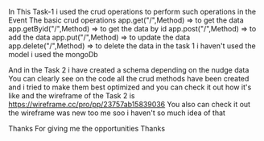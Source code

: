 In This Task-1 i used the crud operations to perform such operations in the Event 
The basic crud operations 
app.get("/",Method) => to get the data
app.getByid("/",Method) => to get the data by id
app.post("/",Method) => to add the data
app.put("/",Method) => to update the data
app.delete("/",Method) => to delete the data
in the task 1 i haven't used the model i used the mongoDb

And in the Task 2 i have created a schema depending on the nudge data 
You can clearly see on the code all the crud methods have been created
and i tried to make them best optimized and you can check it out how it's like 
and the wireframe of the Task 2 is
https://wireframe.cc/pro/pp/23757ab15839036
You also can check it out the wireframe was new too me soo i haven't so much idea of that 

Thanks For giving me the opportunities Thanks
